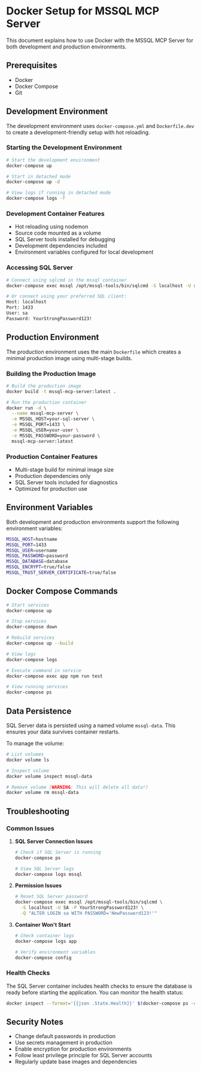 # Docker Setup for MSSQL MCP Server

This document explains how to use Docker with the MSSQL MCP Server for both development and production environments.

## Prerequisites

- Docker
- Docker Compose
- Git

## Development Environment

The development environment uses `docker-compose.yml` and `Dockerfile.dev` to create a development-friendly setup with hot reloading.

### Starting the Development Environment

```bash
# Start the development environment
docker-compose up

# Start in detached mode
docker-compose up -d

# View logs if running in detached mode
docker-compose logs -f
```

### Development Container Features

- Hot reloading using nodemon
- Source code mounted as a volume
- SQL Server tools installed for debugging
- Development dependencies included
- Environment variables configured for local development

### Accessing SQL Server

```bash
# Connect using sqlcmd in the mssql container
docker-compose exec mssql /opt/mssql-tools/bin/sqlcmd -S localhost -U sa -P YourStrongPassword123!

# Or connect using your preferred SQL client:
Host: localhost
Port: 1433
User: sa
Password: YourStrongPassword123!
```

## Production Environment

The production environment uses the main `Dockerfile` which creates a minimal production image using multi-stage builds.

### Building the Production Image

```bash
# Build the production image
docker build -t mssql-mcp-server:latest .

# Run the production container
docker run -d \
  --name mssql-mcp-server \
  -e MSSQL_HOST=your-sql-server \
  -e MSSQL_PORT=1433 \
  -e MSSQL_USER=your-user \
  -e MSSQL_PASSWORD=your-password \
  mssql-mcp-server:latest
```

### Production Container Features

- Multi-stage build for minimal image size
- Production dependencies only
- SQL Server tools included for diagnostics
- Optimized for production use

## Environment Variables

Both development and production environments support the following environment variables:

```bash
MSSQL_HOST=hostname
MSSQL_PORT=1433
MSSQL_USER=username
MSSQL_PASSWORD=password
MSSQL_DATABASE=database
MSSQL_ENCRYPT=true/false
MSSQL_TRUST_SERVER_CERTIFICATE=true/false
```

## Docker Compose Commands

```bash
# Start services
docker-compose up

# Stop services
docker-compose down

# Rebuild services
docker-compose up --build

# View logs
docker-compose logs

# Execute command in service
docker-compose exec app npm run test

# View running services
docker-compose ps
```

## Data Persistence

SQL Server data is persisted using a named volume `mssql-data`. This ensures your data survives container restarts.

To manage the volume:

```bash
# List volumes
docker volume ls

# Inspect volume
docker volume inspect mssql-data

# Remove volume (WARNING: This will delete all data!)
docker volume rm mssql-data
```

## Troubleshooting

### Common Issues

1. **SQL Server Connection Issues**
   ```bash
   # Check if SQL Server is running
   docker-compose ps
   
   # View SQL Server logs
   docker-compose logs mssql
   ```

2. **Permission Issues**
   ```bash
   # Reset SQL Server password
   docker-compose exec mssql /opt/mssql-tools/bin/sqlcmd \
     -S localhost -U SA -P YourStrongPassword123! \
     -Q "ALTER LOGIN sa WITH PASSWORD='NewPassword123!'"
   ```

3. **Container Won't Start**
   ```bash
   # Check container logs
   docker-compose logs app
   
   # Verify environment variables
   docker-compose config
   ```

### Health Checks

The SQL Server container includes health checks to ensure the database is ready before starting the application. You can monitor the health status:

```bash
docker inspect --format='{{json .State.Health}}' $(docker-compose ps -q mssql)
```

## Security Notes

- Change default passwords in production
- Use secrets management in production
- Enable encryption for production environments
- Follow least privilege principle for SQL Server accounts
- Regularly update base images and dependencies
